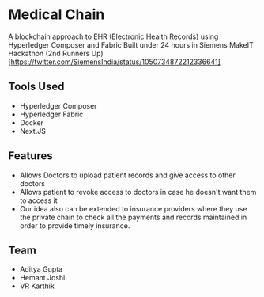 # Medical Chain
A blockchain approach to EHR (Electronic Health Records) using Hyperledger Composer and Fabric
Built under 24 hours in Siemens MakeIT Hackathon (2nd Runners Up)[https://twitter.com/SiemensIndia/status/1050734872212336641]

## Tools Used
* Hyperledger Composer
* Hyperledger Fabric
* Docker
* Next.JS

## Features
* Allows Doctors to upload patient records and give access to other doctors
* Allows patient to revoke access to doctors in case he doesn't want them to access it
* Our idea also can be extended to insurance providers where they use the private chain to check all the payments and records maintained in order to provide
timely insurance.

## Team
* Aditya Gupta
* Hemant Joshi
* VR Karthik

